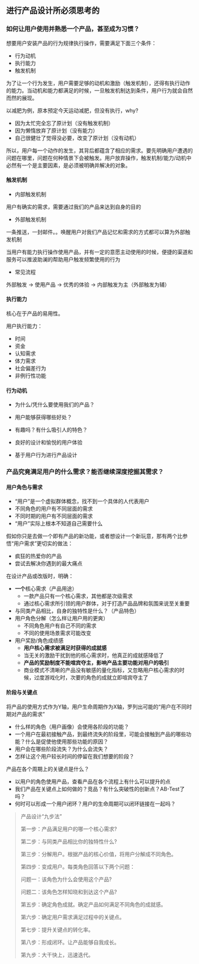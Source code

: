 ## 进行产品设计所必须思考的

### 如何让用户使用并熟悉一个产品，甚至成为习惯？

想要用户安装产品的行为规律执行操作，需要满足下面三个条件：
  - 行为动机
  - 执行能力
  - 触发机制

为了让一个行为发生，用户需要足够的动机和激励（触发机制），还得有执行动作的能力。当动机和能力都满足的时候，一旦触发机制达到条件，用户行为就会自然而然的展现。

以减肥为例，原本预定今天运动减肥，但没有执行，why?
  - 因为太忙完全忘了原计划（没有触发机制）
  - 因为懒惰放弃了原计划（没有能力）
  - 自己很健壮了觉得没必要，改变了原计划（没有动机）

所以，用户每一个动作的发生，其背后都蕴含了相应的需求。要先明确用户遭遇的问题在哪里，问题在何种情景下会被触发。用户放弃操作，触发机制/能力/动机中必然有一个是主要因素，是必须被明确并解决的对象。

#### 触发机制

  - 内部触发机制
    
用户有确实的需求，需要通过我们的产品来达到自身的目的

  - 外部触发机制

一条推送，一封邮件。。唤醒用户对我们产品记忆和需求的方式都可以算为外部触发机制

当用户有能力执行操作使用产品，并有一定的意愿主动使用的时候，便捷的渠道和服务可以推波助澜的帮助用户触发频繁使用的行为

  - 常见流程

外部触发 -> 使用产品 -> 优秀的体验 -> 内部触发为主（外部触发为辅）

#### 执行能力

核心在于产品的易用性。

用户执行能力：
  - 时间
  - 资金
  - 认知需求
  - 体力需求
  - 社会偏差行为
  - 非例行性功能 

#### 行为动机

  - 为什么/凭什么要使用我们的产品？
  - 用户能够获得哪些好处？
  - 有趣吗？有什么吸引人的特色？

  - 良好的设计和愉悦的用户体验
  - 基于用户行为进行产品设计

### 产品究竟满足用户的什么需求？能否继续深度挖掘其需求？

#### 用户角色与需求
  - “用户”是一个虚拟群体概念，找不到一个具体的人代表用户
  - 不同角色的用户有不同层面的需求
  - 不同时期的用户有不同层面的需求
  - “用户”实际上根本不知道自己需要什么

假如你只是去做一个即有产品的新功能，或者想设计一个新玩意，那有两个比参悟“用户需求”更切实的做法：
  - 疯狂的热爱你的产品
  - 尝试去解决你遇到的最大痛点

在设计产品或改版时，明确：
  - **一个**核心需求（产品用途）
    - 一款产品只有一个核心需求，其他都是次级需求
    - 通过核心需求所引领的用户群体，对于打造产品品牌和氛围来说至关重要
  - 与同类产品相比，自身的独特性是什么？（产品特色）
  - 用户角色分解（怎么样让用户用的更爽）
    - 不同角色用户有自己不同的需求
    - 不同的使用场景需求可能改变
  - 用户奖励/角色成绩感
    - **用户核心需求被满足时获得的成就感**
    - 当无关的激励干扰到他的核心需求时，他真正的成就感降低了
    - **产品的奖励制度不能喧宾夺主，影响产品主要功能对用户的吸引**
    - 商业模式不清晰的产品没有敏感的量化指标，又忽略用户核心需求的时候，过度游戏化时，次要的角色的成就立即喧宾夺主了

#### 阶段与关键点

将产品的使用方式作为Y轴，用户生命周期作为X轴，罗列出可能的“用户在不同时期对产品的需求”
  - 什么样的角色（用户画像）会使用各阶段的功能？
  - 一个用户在最初接触产品，到最终流失的阶段里，可能会接触到产品的哪些功能？什么是促使他使用那些功能的原因？
  - 用户会在哪些阶段流失？为什么会流失？
  - 怎样让这个用户较长时间的停留在我们想要的阶段？

产品在各个周期上的关键点是什么？
  - 以用户的角色使用产品，查看产品在各个流程上有什么可以提升的点
  - 我们产品在关键点上如何做的？竞品？有什么突破性的创新点？AB-Test了吗？
  - 何时可以形成一个用户闭环？用户的生命周期可以闭环链接在一起吗？

> 产品设计“九步法”
>
> 第一步：产品满足用户的哪一个核心需求?
>
> 第二步：与同类产品相比你的独特性什么?
>
> 第三步：分解用户。根据产品的核心价值，将用户分解成不同角色。
>
> 第四步：变成用户。每类角色回答以下两个问题：
>
> 问题一：该角色为什么会使用这个产品?
>
> 问题二：该角色怎样知晓和到达这个产品?
>
> 第五步：确定角色成就。确定产品如何满足不同角色的成就感。
>
> 第六步：确定用户需求满足过程中的关键点。
>
> 第七步：提升关键点的转化率。
>
> 第八步：形成闭环。让产品能够自我成长。
>
> 第九步：大干快上，迅速迭代。